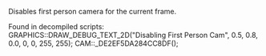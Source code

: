 Disables first person camera for the current frame.

Found in decompiled scripts:
GRAPHICS::DRAW_DEBUG_TEXT_2D("Disabling First Person Cam", 0.5, 0.8, 0.0, 0, 0, 255, 255);
CAM::_DE2EF5DA284CC8DF();